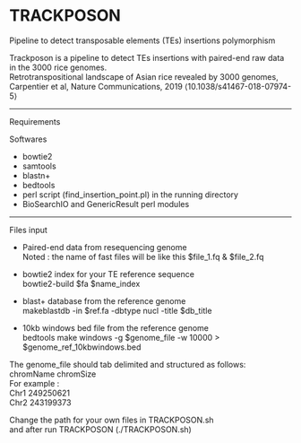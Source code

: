 # TRACKPOSON
Pipeline to detect transposable elements (TEs) insertions polymorphism

Trackposon is a pipeline to detect TEs insertions with paired-end raw data in the 3000 rice genomes.  
Retrotranspositional landscape of Asian rice revealed by 3000 genomes, Carpentier et al, Nature Communications, 2019 ⟨10.1038/s41467-018-07974-5⟩

---------------------
Requirements

Softwares
- bowtie2
- samtools
- blastn+
- bedtools
- perl script (find_insertion_point.pl) in the running directory
- BioSearchIO and GenericResult perl modules

--------------------
Files input
- Paired-end data from resequencing genome  
Noted : the name of fast files will be like this $file_1.fq & $file_2.fq  

- bowtie2 index for your TE reference sequence  
bowtie2-build $fa $name_index

-  blast+ database from the reference genome  
makeblastdb -in $ref.fa -dbtype nucl -title $db_title

- 10kb windows bed file from the reference genome  
bedtools make windows -g $genome_file -w 10000 >  $genome_ref_10kbwindows.bed

The genome_file should tab delimited and structured as follows:  
chromName chromSize  
For example :  
Chr1    249250621  
Chr2    243199373  


Change the path for your own files in TRACKPOSON.sh  
and after run TRACKPOSON (./TRACKPOSON.sh)  
